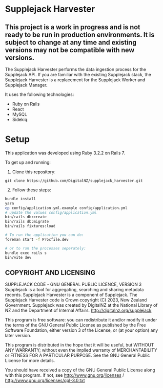 # Supplejack Harvester

## This project is a work in progress and is not ready to be run in production environments. It is subject to change at any time and existing versions may not be compatible with new versions.

The Supplejack Harvester performs the data ingestion process for the Supplejack API. If you are familiar with the existing Supplejack stack, the Supplejack Harvester is a replacement for the Supplejack Worker and Supplejack Manager.

It uses the following technologies:

- Ruby on Rails
- React
- MySQL
- Sidekiq


# Setup

This application was developed using Ruby 3.2.2 on Rails 7.

To get up and running:

1. Clone this repository:

`git clone https://github.com/DigitalNZ/supplejack_harvester.git`

2. Follow these steps:

```bash
bundle install
yarn
cp config/application.yml.example config/application.yml
# update the values config/application.yml
bin/rails db:create
bin/rails db:migrate
bin/rails fixtures:load

# To run the application you can do:
foreman start -f Procfile.dev

# or to run the processes seperately:
bundle exec rails s
bin/vite dev
```

## COPYRIGHT AND LICENSING

SUPPLEJACK CODE - GNU GENERAL PUBLIC LICENCE, VERSION 3
Supplejack is a tool for aggregating, searching and sharing metadata records. Supplejack Harvester is a component of Supplejack. The Supplejack Harvester code is Crown copyright (C) 2023, New Zealand Government. Supplejack was created by DigitalNZ at the National Library of NZ and the Department of Internal Affairs. http://digitalnz.org/supplejack

This program is free software: you can redistribute it and/or modify it under the terms of the GNU General Public License as published by the Free Software Foundation, either version 3 of the License, or (at your option) any later version.

This program is distributed in the hope that it will be useful, but WITHOUT ANY WARRANTY; without even the implied warranty of MERCHANTABILITY or FITNESS FOR A PARTICULAR PURPOSE. See the GNU General Public License for more details.

You should have received a copy of the GNU General Public License along with this program. If not, see http://www.gnu.org/licenses / http://www.gnu.org/licenses/gpl-3.0.txt
